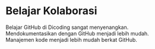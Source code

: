 # Belajar Kolaborasi
Belajar GitHub di Dicoding sangat menyenangkan.<br>
Mendokumentasikan dengan GitHub menjadi lebih mudah. <br>
Manajemen kode menjadi lebih mudah berkat GitHub.
